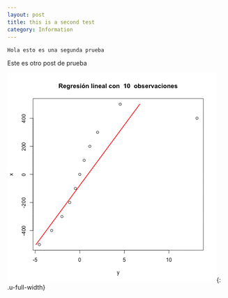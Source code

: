 ```yaml
---
layout: post
title: this is a second test
category: Information
---
```



```
Hola esto es una segunda prueba
```

Este es otro post de prueba

![Regresion logistica](https://raw.githubusercontent.com/WillArevalo/Intro-Machine-Learning/master/Apuntes%20Jupyter/regresion-lineal.gif){: .u-full-width}